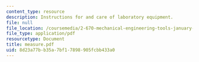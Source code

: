 ```yaml
---
content_type: resource
description: Instructions for and care of laboratory equipment.
file: null
file_location: /coursemedia/2-670-mechanical-engineering-tools-january-iap-2004/8d23a77bb35a7bf17898905fcbb433a0_measure.pdf
file_type: application/pdf
resourcetype: Document
title: measure.pdf
uid: 8d23a77b-b35a-7bf1-7898-905fcbb433a0
---
```

